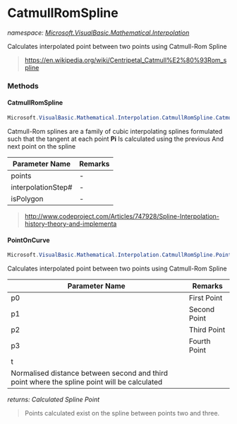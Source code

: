 ﻿# CatmullRomSpline
_namespace: [Microsoft.VisualBasic.Mathematical.Interpolation](./index.md)_

Calculates interpolated point between two points using Catmull-Rom Spline

> https://en.wikipedia.org/wiki/Centripetal_Catmull%E2%80%93Rom_spline


### Methods

#### CatmullRomSpline
```csharp
Microsoft.VisualBasic.Mathematical.Interpolation.CatmullRomSpline.CatmullRomSpline(System.Collections.Generic.IEnumerable{System.Drawing.PointF},System.Double,System.Boolean)
```
Catmull-Rom splines are a family of cubic interpolating splines formulated such 
 that the tangent at each point **Pi** Is calculated using the previous And next 
 point on the spline

|Parameter Name|Remarks|
|--------------|-------|
|points|-|
|interpolationStep#|-|
|isPolygon|-|

> http://www.codeproject.com/Articles/747928/Spline-Interpolation-history-theory-and-implementa

#### PointOnCurve
```csharp
Microsoft.VisualBasic.Mathematical.Interpolation.CatmullRomSpline.PointOnCurve(System.Drawing.PointF,System.Drawing.PointF,System.Drawing.PointF,System.Drawing.PointF,System.Double)
```
Calculates interpolated point between two points using Catmull-Rom Spline

|Parameter Name|Remarks|
|--------------|-------|
|p0|First Point|
|p1|Second Point|
|p2|Third Point|
|p3|Fourth Point|
|t|
 Normalised distance between second and third point where the spline point will be calculated|


_returns: Calculated Spline Point_
> 
>  Points calculated exist on the spline between points two and three.


